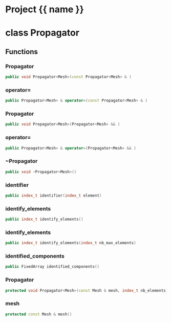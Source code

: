 <script setup>
import {useRoute} from 'vitepress'
const {path} = useRoute()
const tokens = path.split('/')
const words = tokens[2].split('-');
for (let i = 0; i < words.length; i++) {
    words[i] = words[i].charAt(0).toUpperCase() + words[i].slice(1);
    words[i] = words[i].replace('geode', 'Geode')
}
const name = words.join('-');
</script>
# Project {{ name }}

# class Propagator


## Functions

### Propagator

```cpp
public void Propagator<Mesh>(const Propagator<Mesh> & )
```


### operator=

```cpp
public Propagator<Mesh> & operator=(const Propagator<Mesh> & )
```


### Propagator

```cpp
public void Propagator<Mesh>(Propagator<Mesh> && )
```


### operator=

```cpp
public Propagator<Mesh> & operator=(Propagator<Mesh> && )
```


### ~Propagator

```cpp
public void ~Propagator<Mesh>()
```


### identifier

```cpp
public index_t identifier(index_t element)
```


### identify_elements

```cpp
public index_t identify_elements()
```


### identify_elements

```cpp
public index_t identify_elements(index_t nb_max_elements)
```


### identified_components

```cpp
public FixedArray identified_components()
```


### Propagator

```cpp
protected void Propagator<Mesh>(const Mesh & mesh, index_t nb_elements)
```


### mesh

```cpp
protected const Mesh & mesh()
```




